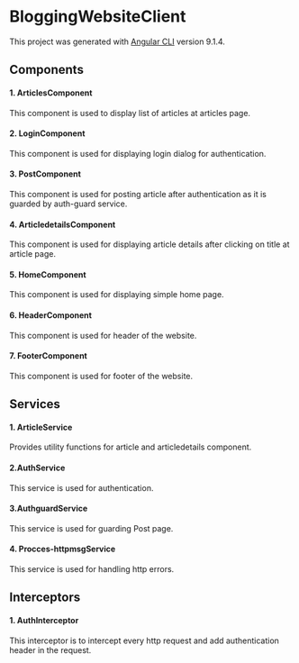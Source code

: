 # BloggingWebsiteClient

This project was generated with [Angular CLI](https://github.com/angular/angular-cli) version 9.1.4.

## Components

#### 1. ArticlesComponent
This component is used to display list of articles at articles page.

#### 2. LoginComponent
This component is used for displaying login dialog for authentication.

#### 3. PostComponent
This component is used for posting article after authentication as it is guarded by auth-guard service.

#### 4. ArticledetailsComponent
This component is used for displaying article details after clicking on title at article page.

#### 5. HomeComponent
This component is used for displaying simple home page.

#### 6. HeaderComponent
This component is used for header of the website.

#### 7. FooterComponent
This component is used for footer of the website.

## Services

#### 1. ArticleService
Provides utility functions for article and articledetails component.

#### 2.AuthService
This service is used for authentication.

#### 3.AuthguardService
This service is used for guarding Post page.

#### 4. Procces-httpmsgService
This service is used for handling http errors.

## Interceptors

#### 1. AuthInterceptor
This interceptor is to intercept every http request and add authentication header in the request.
